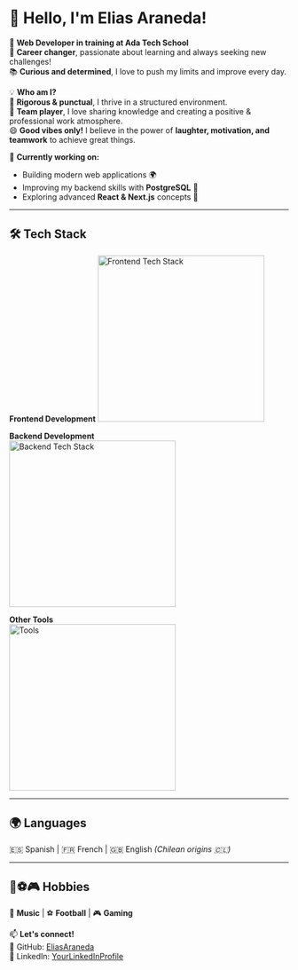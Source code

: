 # 👋 Hello, I'm Elias Araneda!  

🚀 **Web Developer in training at Ada Tech School**  
🔄 **Career changer**, passionate about learning and always seeking new challenges!  
📚 **Curious and determined**, I love to push my limits and improve every day.  

💡 **Who am I?**  
🎯 **Rigorous & punctual**, I thrive in a structured environment.  
🤝 **Team player**, I love sharing knowledge and creating a positive & professional work atmosphere.  
😄 **Good vibes only!** I believe in the power of **laughter, motivation, and teamwork** to achieve great things.   

📍 **Currently working on:**  
- Building modern web applications 🌍  
- Improving my backend skills with **PostgreSQL** 💾  
- Exploring advanced **React & Next.js** concepts 🚀  

---

## 🛠 **Tech Stack**  

 **Frontend Development** 
<img src="https://skillicons.dev/icons?i=js,ts,react,next,tailwind" alt="Frontend Tech Stack" width="300"/>  

 **Backend Development**  
<img src="https://skillicons.dev/icons?i=nodejs,express,postgres" alt="Backend Tech Stack" width="300"/>

 **Other Tools**  
<img src="https://skillicons.dev/icons?i=git,github,vscode,linux,ubuntu" alt="Tools" width="300"/>



---

## 🌍 **Languages**  
🇪🇸 Spanish | 🇫🇷 French | 🇬🇧 English *(Chilean origins 🇨🇱)*  

---

## 🎵⚽🎮 **Hobbies**  
🎸 **Music** | ⚽ **Football** | 🎮 **Gaming**  

📫 **Let's connect!**  
💼 GitHub: [EliasAraneda](https://github.com/Emedim93)  
💼 LinkedIn: [YourLinkedInProfile](https://www.linkedin.com/in/elias-araneda-b53a29207/)  

